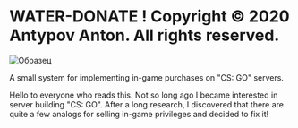 # WATER-DONATE ! Copyright © 2020 Antypov Anton. All rights reserved.

![Образец](https://repository-images.githubusercontent.com/286788840/0e3d4680-dc07-11ea-9f77-d023ada53255)

A small system for implementing in-game purchases on "CS: GO" servers.

Hello to everyone who reads this. Not so long ago I became interested in server building "CS: GO". After a long research, I discovered that there are quite a few analogs for selling in-game privileges and decided to fix it!
